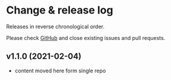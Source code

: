 # Change & release log

Releases in reverse chronological order.

Please check
[GitHub](https://github.com/micro-os-plus/memory-allocators-xpack/issues/)
and close existing issues and pull requests.

## v1.1.0 (2021-02-04)

- content moved here form single repo
